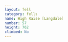 ```yaml
---
layout: fell
category: fells
name: High Raise [Langdale]
number: 57
height: 762
climbed: No
---
```


